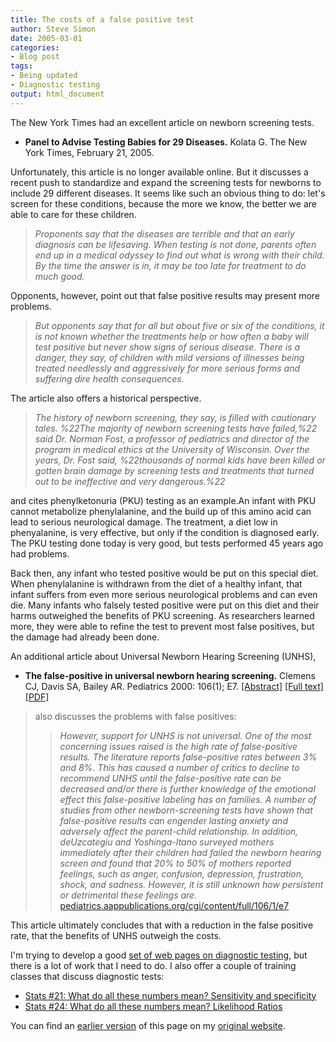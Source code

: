 ```yaml
---
title: The costs of a false positive test
author: Steve Simon
date: 2005-03-01
categories:
- Blog post
tags:
- Being updated
- Diagnostic testing
output: html_document
---
```

The New York Times had an excellent article on newborn screening tests.

-   **Panel to Advise Testing Babies for 29 Diseases.** Kolata G. The
    New York Times, February 21, 2005.

Unfortunately, this article is no longer available online. But it
discusses a recent push to standardize and expand the screening tests
for newborns to include 29 different diseases. It seems like such an
obvious thing to do: let's screen for these conditions, because the
more we know, the better we are able to care for these children.

> *Proponents say that the diseases are terrible and that an early
> diagnosis can be lifesaving. When testing is not done, parents often
> end up in a medical odyssey to find out what is wrong with their
> child. By the time the answer is in, it may be too late for treatment
> to do much good.*

Opponents, however, point out that false positive results may present
more problems.

> *But opponents say that for all but about five or six of the
> conditions, it is not known whether the treatments help or how often a
> baby will test positive but never show signs of serious disease. There
> is a danger, they say, of children with mild versions of illnesses
> being treated needlessly and aggressively for more serious forms and
> suffering dire health consequences.*

The article also offers a historical perspective.

> *The history of newborn screening, they say, is filled with cautionary
> tales. %22The majority of newborn screening tests have failed,%22 said
> Dr. Norman Fost, a professor of pediatrics and director of the program
> in medical ethics at the University of Wisconsin. Over the years, Dr.
> Fost said, %22thousands of normal kids have been killed or gotten
> brain damage by screening tests and treatments that turned out to be
> ineffective and very dangerous.%22*

and cites phenylketonuria (PKU) testing as an example.An infant with PKU
cannot metabolize phenylalanine, and the build up of this amino acid can
lead to serious neurological damage. The treatment, a diet low in
phenyalanine, is very effective, but only if the condition is diagnosed
early. The PKU testing done today is very good, but tests performed 45
years ago had problems.

Back then, any infant who tested positive would be put on this special
diet. When phenylalanine is withdrawn from the diet of a healthy infant,
that infant suffers from even more serious neurological problems and can
even die. Many infants who falsely tested positive were put on this diet
and their harms outweighed the benefits of PKU screening. As researchers
learned more, they were able to refine the test to prevent most false
positives, but the damage had already been done.

An additional article about Universal Newborn Hearing Screening (UNHS),

-   **The false-positive in universal newborn hearing screening.**
    Clemens CJ, Davis SA, Bailey AR. Pediatrics 2000: 106(1); E7.
    [\[Abstract\]](http://pediatrics.aappublications.org/cgi/content/abstract/106/1/e7)
    [\[Full
    text\]](http://pediatrics.aappublications.org/cgi/content/full/106/1/e7)
    [\[PDF\]](http://pediatrics.aappublications.org/cgi/reprint/106/1/e7.pdf)

> also discusses the problems with false positives:
>
> > *However, support for UNHS is not universal. One of the most
> > concerning issues raised is the high rate of false-positive results.
> > The literature reports false-positive rates between 3% and 8%. This
> > has caused a number of critics to decline to recommend UNHS until
> > the false-positive rate can be decreased and/or there is further
> > knowledge of the emotional effect this false-positive labeling has
> > on families. A number of studies from other newborn-screening tests
> > have shown that false-positive results can engender lasting anxiety
> > and adversely affect the parent-child relationship. In addition,
> > deUzcategiu and Yoshinga-Itano surveyed mothers immediately after
> > their children had failed the newborn hearing screen and found that
> > 20% to 50% of mothers reported feelings, such as anger, confusion,
> > depression, frustration, shock, and sadness. However, it is still
> > unknown how persistent or detrimental these feelings are.*
> > [pediatrics.aappublications.org/cgi/content/full/106/1/e7](http://pediatrics.aappublications.org/cgi/content/full/106/1/e7)

This article ultimately concludes that with a reduction in the false
positive rate, that the benefits of UNHS outweigh the costs.

I'm trying to develop a good [set of web pages on diagnostic
testing](../category/DiagnosticTesting.html), but there is a lot of work
that I need to do. I also offer a couple of training classes that
discuss diagnostic tests:

-   [Stats \#21: What do all these numbers mean? Sensitivity and
    specificity](../training/hand21.asp)
-   [Stats \#24: What do all these numbers mean? Likelihood
    Ratios](../training/hand24.asp)

You can find an [earlier version][sim1] of this page on my [original website][sim2].


[sim1]: http://www.pmean.com/05/FalsePositive.html
[sim2]: http://www.pmean.com/original_site.html
